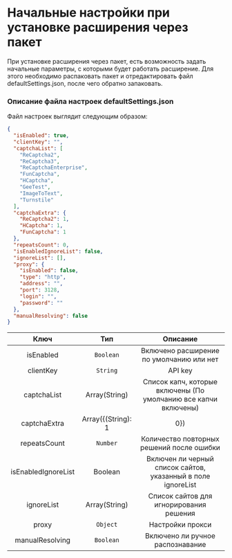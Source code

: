 ﻿---
sidebar_position: 4
sidebar_label: Начальные настройки
---

# Начальные настройки при установке расширения через пакет
При установке расширения через пакет, есть возможность задать начальные параметры, с которыми будет работать расширение. Для этого необходимо распаковать пакет и отредактировать файл defaultSettings.json, после чего обратно запаковать.
### **Описание файла настроек defaultSettings.json**
Файл настроек выглядит следующим образом:

```json title="defaultSettings.json"
{
  "isEnabled": true,
  "clientKey": "",
  "captchaList": [
    "ReCaptcha2",
    "ReCaptcha3",
    "ReCaptchaEnterprise",
    "FunCaptcha",
    "HCaptcha",
    "GeeTest",
    "ImageToText",
    "Turnstile"
  ],
  "captchaExtra": {
    "ReCaptcha2": 1,
    "HCaptcha": 1,
    "FunCaptcha": 1
  },
  "repeatsCount": 0,
  "isEnabledIgnoreList": false,
  "ignoreList": [],
  "proxy": {
    "isEnabled": false,
    "type": "http",
    "address": "",
    "port": 3128,
    "login": "",
    "password": ""
  },
  "manualResolving": false
}
```

|**Ключ**|**Тип**|**Описание**|
| :-: | :-: | :-: |
|isEnabled|`Boolean`|Включено расширение по умолчанию или нет|
|clientKey|`String`|API key|
|captchaList|Array(String)|Список капч, которые включены (По умолчанию все капчи включены)|
|captchaExtra|Array({(String): 1 | 0})|Список капч, у которых есть возможность решения кликами (Token - 0, Click - 1)|
|repeatsCount|`Number`|Количество повторных решений после ошибки|
|isEnabledIgnoreList|Boolean|Включен ли черный список сайтов, указанный в поле ignoreList|
|ignoreList|Array(String)|Список сайтов для игнорирования решения|
|proxy|`Object`|Настройки прокси|
|manualResolving|`Boolean`|Включено ли ручное распознавание|

